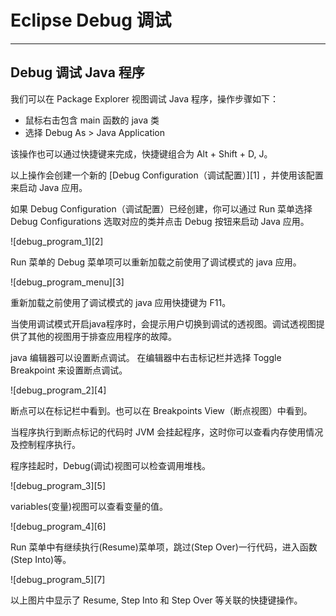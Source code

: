 # Eclipse Debug 调试

* * *

## Debug 调试 Java 程序

我们可以在 Package Explorer 视图调试 Java 程序，操作步骤如下：

* 鼠标右击包含 main 函数的 java 类
* 选择 Debug As > Java Application

该操作也可以通过快捷键来完成，快捷键组合为 Alt + Shift + D, J。

以上操作会创建一个新的 [Debug Configuration（调试配置）][1] ，并使用该配置来启动 Java 应用。

如果 Debug Configuration（调试配置）已经创建，你可以通过 Run 菜单选择 Debug Configurations 选取对应的类并点击 Debug 按钮来启动 Java 应用。

![debug_program_1][2]

Run 菜单的 Debug 菜单项可以重新加载之前使用了调试模式的 java 应用。

![debug_program_menu][3]

重新加载之前使用了调试模式的 java 应用快捷键为 F11。

当使用调试模式开启java程序时，会提示用户切换到调试的透视图。调试透视图提供了其他的视图用于排查应用程序的故障。

java 编辑器可以设置断点调试。 在编辑器中右击标记栏并选择 Toggle Breakpoint 来设置断点调试。

![debug_program_2][4]

断点可以在标记栏中看到。也可以在 Breakpoints View（断点视图）中看到。

当程序执行到断点标记的代码时 JVM 会挂起程序，这时你可以查看内存使用情况及控制程序执行。

程序挂起时，Debug(调试)视图可以检查调用堆栈。

![debug_program_3][5]

variables(变量)视图可以查看变量的值。

![debug_program_4][6]

Run 菜单中有继续执行(Resume)菜单项，跳过(Step Over)一行代码，进入函数(Step Into)等。

![debug_program_5][7]

以上图片中显示了 Resume, Step Into 和 Step Over 等关联的快捷键操作。